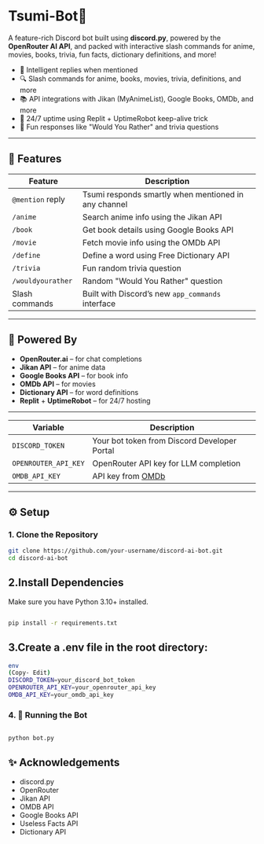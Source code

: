 # Tsumi-Bot🤖

A feature-rich Discord bot built using **discord.py**, powered by the **OpenRouter AI API**, and packed with interactive slash commands for anime, movies, books, trivia, fun facts, dictionary definitions, and more!
- 💬 Intelligent replies when mentioned
- 🔍 Slash commands for anime, books, movies, trivia, definitions, and more
- 📚 API integrations with Jikan (MyAnimeList), Google Books, OMDb, and more
- 🔄 24/7 uptime using Replit + UptimeRobot keep-alive trick
- 🎲 Fun responses like "Would You Rather" and trivia questions
  
---

## 🚀 Features

| Feature          | Description                                                |
|------------------|------------------------------------------------------------|
| `@mention` reply | Tsumi responds smartly when mentioned in any channel       |
| `/anime`         | Search anime info using the Jikan API                      |
| `/book`          | Get book details using Google Books API                    |
| `/movie`         | Fetch movie info using the OMDb API                        |
| `/define`        | Define a word using Free Dictionary API                    |
| `/trivia`        | Fun random trivia question                                 |
| `/wouldyourather`| Random "Would You Rather" question                         |
| Slash commands   | Built with Discord’s new `app_commands` interface          |

---

## 🧠 Powered By

- **OpenRouter.ai** – for chat completions
- **Jikan API** – for anime data
- **Google Books API** – for book info
- **OMDb API** – for movies
- **Dictionary API** – for word definitions
- **Replit** + **UptimeRobot** – for 24/7 hosting

  
---

| Variable             | Description                                              |
| -------------------- | -------------------------------------------------------- |
| `DISCORD_TOKEN`      | Your bot token from Discord Developer Portal             |
| `OPENROUTER_API_KEY` | OpenRouter API key for LLM completion                    |
| `OMDB_API_KEY`       | API key from [OMDb](https://www.omdbapi.com/apikey.aspx) |

---
## ⚙️ Setup

### 1. Clone the Repository

```bash
git clone https://github.com/your-username/discord-ai-bot.git
cd discord-ai-bot
```
 ## 2.Install Dependencies
Make sure you have Python 3.10+ installed.

```bash

pip install -r requirements.txt

```
## 3.Create a .env file in the root directory:

```bash
env
(Copy- Edit)
DISCORD_TOKEN=your_discord_bot_token
OPENROUTER_API_KEY=your_openrouter_api_key
OMDB_API_KEY=your_omdb_api_key

```
### 4. 🚀 Running the Bot
```bash

python bot.py
```

## ✨ Acknowledgements
- discord.py
- OpenRouter
- Jikan API
- OMDB API
- Google Books API
- Useless Facts API
- Dictionary API
